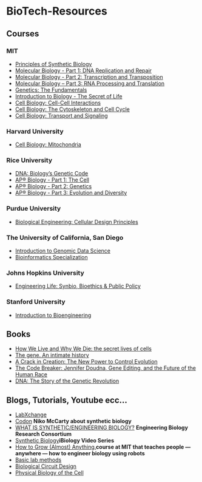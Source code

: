 # BioTech-Resources

## Courses
### MIT
- [Principles of Synthetic Biology](https://www.edx.org/course/principles-of-synthetic-biology?index=product_value_experiment_a&queryID=e7fe68b36939b714ce7681c27effbf75&position=2)
- [Molecular Biology - Part 1: DNA Replication and Repair](https://www.edx.org/course/molecular-biology-part-1-dna-replication-and-repair?index=product_value_experiment_a&queryID=4c37250f1906fa6f8bf3801de82d0859&position=15)
- [Molecular Biology - Part 2: Transcription and Transposition](https://www.edx.org/course/molecular-biology-part-2-transcription-and-transposition?index=product_value_experiment_a&queryID=7e3cae1e665062a33a3bee191c20b723&position=15)
- [Molecular Biology – Part 3: RNA Processing and Translation](https://www.edx.org/course/molecular-biology-part-3-rna-processing-and-transl?index=product_value_experiment_a&queryID=7e3cae1e665062a33a3bee191c20b723&position=20)
- [Genetics: The Fundamentals](https://www.edx.org/course/genetics-part-1?index=product_value_experiment_a&queryID=32827d49dcabd7112aa0001dac3056c3&position=7)
- [Introduction to Biology - The Secret of Life](https://www.edx.org/course/introduction-to-biology-the-secret-of-life-3?index=product_value_experiment_a&queryID=745b98c9b53651ddfa299a3d50c9a1e0&position=21)
- [Cell Biology: Cell-Cell Interactions](https://www.edx.org/course/cell-biology-3?index=product_value_experiment_a&queryID=7e3cae1e665062a33a3bee191c20b723&position=5)
- [Cell Biology: The Cytoskeleton and Cell Cycle](https://www.edx.org/course/cell-biology-2?index=product_value_experiment_a&queryID=7e3cae1e665062a33a3bee191c20b723&position=21)
- [Cell Biology: Transport and Signaling](https://www.edx.org/course/cell-biology-transport?index=product_value_experiment_a&queryID=7e3cae1e665062a33a3bee191c20b723&position=22)

### Harvard University
- [Cell Biology: Mitochondria](https://www.edx.org/course/cell-biology-mitochondria?index=product_value_experiment_a&queryID=4c37250f1906fa6f8bf3801de82d0859&position=12)

### Rice University
- [DNA: Biology’s Genetic Code](https://www.edx.org/course/dna-biologys-genetic-code?index=product_value_experiment_a&queryID=32827d49dcabd7112aa0001dac3056c3&position=17)
- [AP® Biology - Part 1: The Cell](https://www.edx.org/course/ap-biology-part-1-the-cell?index=product_value_experiment_a&queryID=7e3cae1e665062a33a3bee191c20b723&position=12)
- [AP® Biology - Part 2: Genetics](https://www.edx.org/course/ap-biology-part-2-genetics?index=product_value_experiment_a&queryID=d17f2612cc674d65f95cb37941586371&position=18)
- [AP® Biology - Part 3: Evolution and Diversity](https://www.edx.org/course/ap-biology-part-3-evolution-and-diversity?index=product_value_experiment_a&queryID=d17f2612cc674d65f95cb37941586371&position=24)

### Purdue University
- [Biological Engineering: Cellular Design Principles](https://www.edx.org/course/biological-engineering-cellular-design-principles?index=product_value_experiment_a&queryID=452fb414b7d924ef4536e3afe5eb8dd5&position=21)

### The University of California, San Diego
- [Introduction to Genomic Data Science](https://www.edx.org/course/introduction-to-genomic-data-science?index=product_value_experiment_a&queryID=7e3cae1e665062a33a3bee191c20b723&position=11)
- [Bioinformatics Specialization](https://www.coursera.org/specializations/bioinformatics)

### Johns Hopkins University
- [Engineering Life: Synbio, Bioethics & Public Policy](https://www.coursera.org/learn/synbioethics)

### Stanford University
- [Introduction to Bioengineering](https://introbioe.stanford.edu/lectures-interviews)

## Books

- [How We Live and Why We Die: the secret lives of cells](https://www.amazon.co.uk/How-We-Live-Why-Die/dp/0571239129)
- [The gene. An intimate history](https://www.amazon.it/gp/product/0099584573/)
- [A Crack in Creation: The New Power to Control Evolution](https://www.amazon.it/gp/product/1784702765/)
- [The Code Breaker: Jennifer Doudna, Gene Editing, and the Future of the Human Race](https://www.amazon.it/gp/product/B08G1XNG7J/)
- [DNA: The Story of the Genetic Revolution](https://www.amazon.it/gp/product/1784758043/)

## Blogs, Tutorials, Youtube ecc...
- [LabXchange](https://www.labxchange.org/)
- [Codon](https://www.codonmag.com/) **Niko McCarty about synthetic biology**
- [WHAT IS SYNTHETIC/ENGINEERING BIOLOGY?](https://ebrc.org/what-is-synbio/) **Engineering Biology Research Consortium**
- [Synthetic Biology](https://www.ibiology.org/playlists/synthetic-biology/)**iBiology Video Series**
- [How to Grow (Almost) Anything.](https://htgaa2022.notion.site/HTGAA-2022-d39e5560ad83483ab87d415f085b60c6)**course at MIT that teaches people — anywhere — how to engineer biology using robots**
- [Basic lab methods](https://www.youtube.com/@csberg5856/videos)
- [Biological Circuit Design](https://biocircuits.github.io/)
- [Physical Biology of the Cell](http://www.rpgroup.caltech.edu/aph161/syllabus)

